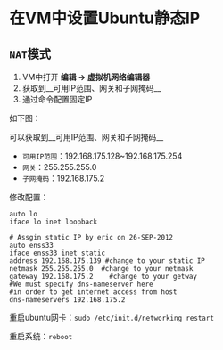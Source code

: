 # 在VM中设置Ubuntu静态IP

## `NAT`模式

1. VM中打开 __编辑 -> 虚拟机网络编辑器__
1. 获取到__可用IP范围、网关和子网掩码__
1. 通过命令配置固定IP

如下图：


可以获取到__可用IP范围、网关和子网掩码__

- `可用IP范围`：192.168.175.128~192.168.175.254
- `网关`：255.255.255.0
- `子网掩码`：192.168.175.2

修改配置：

```
auto lo
iface lo inet loopback

# Assgin static IP by eric on 26-SEP-2012
auto enss33
iface enss33 inet static
address 192.168.175.139 #change to your static IP
netmask 255.255.255.0  #change to your netmask
gateway 192.168.175.2    #change to your getway
#We must specify dns-nameserver here
#in order to get internet access from host
dns-nameservers 192.168.175.2
```

重启ubuntu网卡：`sudo /etc/init.d/networking restart`

重启系统：`reboot`
